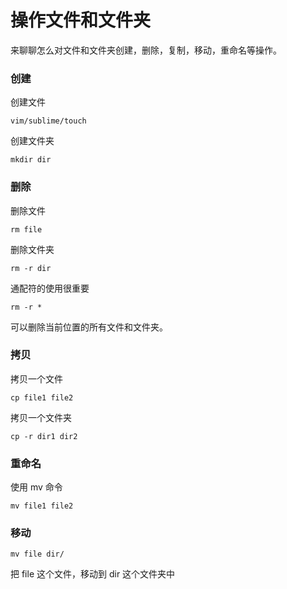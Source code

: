 # 操作文件和文件夹

来聊聊怎么对文件和文件夹创建，删除，复制，移动，重命名等操作。


### 创建

创建文件

```
vim/sublime/touch
```

创建文件夹

```
mkdir dir
```

### 删除

删除文件

```
rm file
```

删除文件夹

```
rm -r dir
```

通配符的使用很重要

```
rm -r *
```

可以删除当前位置的所有文件和文件夹。

### 拷贝

拷贝一个文件

```
cp file1 file2
```

拷贝一个文件夹

```
cp -r dir1 dir2
```

### 重命名

使用 mv 命令

```
mv file1 file2
```

### 移动

```
mv file dir/
```

把 file 这个文件，移动到 dir 这个文件夹中
